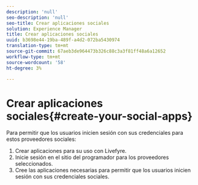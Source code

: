 ```yaml
---
description: 'null'
seo-description: 'null'
seo-title: Crear aplicaciones sociales
solution: Experience Manager
title: Crear aplicaciones sociales
uuid: b3698e44-19ba-489f-a4d2-072ba5430974
translation-type: tm+mt
source-git-commit: 67aeb3de964473b326c88c3a3f81ff48a6a12652
workflow-type: tm+mt
source-wordcount: '58'
ht-degree: 3%

---
```



# Crear aplicaciones sociales{#create-your-social-apps}

Para permitir que los usuarios inicien sesión con sus credenciales para estos proveedores sociales:

1. Crear aplicaciones para su uso con Livefyre.
1. Inicie sesión en el sitio del programador para los proveedores seleccionados.
1. Cree las aplicaciones necesarias para permitir que los usuarios inicien sesión con sus credenciales sociales.
